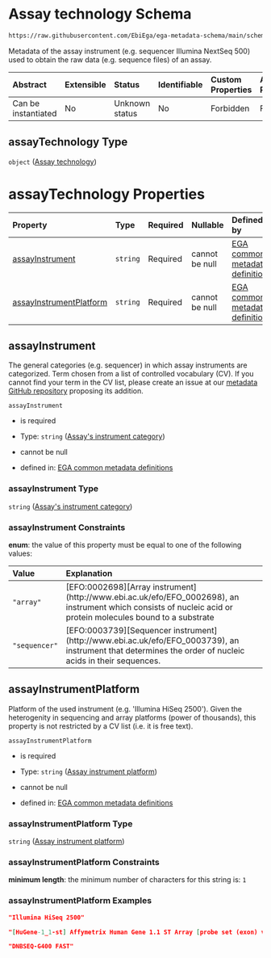 # Assay technology Schema

```txt
https://raw.githubusercontent.com/EbiEga/ega-metadata-schema/main/schemas/EGA.experiment.json#/properties/assayTechnology
```

Metadata of the assay instrument (e.g. sequencer Illumina NextSeq 500) used to obtain the raw data (e.g. sequence files) of an assay.

| Abstract            | Extensible | Status         | Identifiable | Custom Properties | Additional Properties | Access Restrictions | Defined In                                                                           |
| :------------------ | :--------- | :------------- | :----------- | :---------------- | :-------------------- | :------------------ | :----------------------------------------------------------------------------------- |
| Can be instantiated | No         | Unknown status | No           | Forbidden         | Forbidden             | none                | [EGA.experiment.json\*](../../../schemas/EGA.experiment.json "open original schema") |

## assayTechnology Type

`object` ([Assay technology](ega-4-definitions-assay-technology.md))

# assayTechnology Properties

| Property                                            | Type     | Required | Nullable       | Defined by                                                                                                                                                                                                                                                                                      |
| :-------------------------------------------------- | :------- | :------- | :------------- | :---------------------------------------------------------------------------------------------------------------------------------------------------------------------------------------------------------------------------------------------------------------------------------------------- |
| [assayInstrument](#assayinstrument)                 | `string` | Required | cannot be null | [EGA common metadata definitions](ega-4-definitions-assay-technology-properties-assays-instrument-category.md "https://raw.githubusercontent.com/EbiEga/ega-metadata-schema/main/schemas/EGA.common-definitions.json#/definitions/assayTechnologyDescriptor/properties/assayInstrument")        |
| [assayInstrumentPlatform](#assayinstrumentplatform) | `string` | Required | cannot be null | [EGA common metadata definitions](ega-4-definitions-assay-technology-properties-assay-instrument-platform.md "https://raw.githubusercontent.com/EbiEga/ega-metadata-schema/main/schemas/EGA.common-definitions.json#/definitions/assayTechnologyDescriptor/properties/assayInstrumentPlatform") |

## assayInstrument

The general categories (e.g. sequencer) in which assay instruments are categorized. Term chosen from a list of controlled vocabulary (CV). If you cannot find your term in the CV list, please create an issue at our [metadata GitHub repository](https://github.com/EbiEga/ega-metadata-schema/issues/new/choose) proposing its addition.

`assayInstrument`

*   is required

*   Type: `string` ([Assay's instrument category](ega-4-definitions-assay-technology-properties-assays-instrument-category.md))

*   cannot be null

*   defined in: [EGA common metadata definitions](ega-4-definitions-assay-technology-properties-assays-instrument-category.md "https://raw.githubusercontent.com/EbiEga/ega-metadata-schema/main/schemas/EGA.common-definitions.json#/definitions/assayTechnologyDescriptor/properties/assayInstrument")

### assayInstrument Type

`string` ([Assay's instrument category](ega-4-definitions-assay-technology-properties-assays-instrument-category.md))

### assayInstrument Constraints

**enum**: the value of this property must be equal to one of the following values:

| Value         | Explanation                                                                                                                                                         |
| :------------ | :------------------------------------------------------------------------------------------------------------------------------------------------------------------ |
| `"array"`     | \[EFO:0002698]\[Array instrument]\(http\://www\.ebi.ac.uk/efo/EFO\_0002698), an instrument which consists of nucleic acid or protein molecules bound to a substrate |
| `"sequencer"` | \[EFO:0003739]\[Sequencer instrument]\(http\://www\.ebi.ac.uk/efo/EFO\_0003739), an instrument that determines the order of nucleic acids in their sequences.       |

## assayInstrumentPlatform

Platform of the used instrument (e.g. 'Illumina HiSeq 2500'). Given the heterogenity in sequencing and array platforms (power of thousands), this property is not restricted by a CV list (i.e. it is free text).

`assayInstrumentPlatform`

*   is required

*   Type: `string` ([Assay instrument platform](ega-4-definitions-assay-technology-properties-assay-instrument-platform.md))

*   cannot be null

*   defined in: [EGA common metadata definitions](ega-4-definitions-assay-technology-properties-assay-instrument-platform.md "https://raw.githubusercontent.com/EbiEga/ega-metadata-schema/main/schemas/EGA.common-definitions.json#/definitions/assayTechnologyDescriptor/properties/assayInstrumentPlatform")

### assayInstrumentPlatform Type

`string` ([Assay instrument platform](ega-4-definitions-assay-technology-properties-assay-instrument-platform.md))

### assayInstrumentPlatform Constraints

**minimum length**: the minimum number of characters for this string is: `1`

### assayInstrumentPlatform Examples

```json
"Illumina HiSeq 2500"
```

```json
"[HuGene-1_1-st] Affymetrix Human Gene 1.1 ST Array [probe set (exon) version]"
```

```json
"DNBSEQ-G400 FAST"
```
